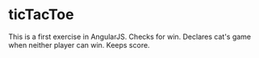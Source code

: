 ticTacToe
=========
This is a first exercise in AngularJS. Checks for win. Declares cat's game when neither player can win. Keeps score.